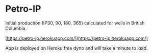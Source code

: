 # Petro-IP 
Initial production (IP30, 90, 180, 365) calculated for wells in British Columbia.

[https://petro-ip.herokuapp.com/](https://petro-ip.herokuapp.com/)

App is deployed on Heroku free dyno and will take a minute to load. 

